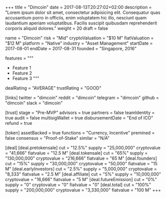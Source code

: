 +++
title = "Dimcoin"
date = 2017-08-13T20:27:02+02:00
description = "Lorem ipsum dolor sit amet, consectetur adipisicing elit. Consequatur quas accusantium porro in officiis, enim voluptatem hic illo, nesciunt quam laudantium aperiam voluptatibus. Facilis suscipit quibusdam reprehenderit corporis aliquid dolores."
weight = 20
draft = false

name = "Dimcoin"
risk = "Mid"
cryptoValuation = "$10 M"
fiatValuation = "$12 M"
platform = "Native"
industry = "Asset Management"
startDate = 2017-08-01
endDate = 2017-08-31
founded = "Singapore, 2016"

features = """
- Feature 1
- Feature 2
- Feature 3
"""

dealRating = "AVERAGE"
trustRating = "GOOD"

[links]
	twitter = "dimcoin"
	reddit = "dimcoin"
	telegram = "dimcoin"
	github = "dimcoin"
	slack = "dimcoin"

[trust]
	stage = "Pre-MVP"
	advisors = true
	partners = false
	teamIdentity = true
	audit = false
	multisigWallet = true
	disbursementDate = "End of ICO"
	refund = true

[token]
	assetBacked = true
	functions = "Currency, Incentive"
	premined = false
	consensus = "Proof-of-Stake"
	similar = "N/A"

[deal]
	[deal.pretokensale]
		cut = "12.5%"
		supply = "25,000,000"
		cryptovalue = "41,666"
		fiatvalue = "12.5 M"
	[deal.tokensale]
		cut = "65%"
		supply = "130,000,000"
		cryptovalue = "216,666"
		fiatvalue = "65 M"
	[deal.founders]
		cut = "15%"
		supply = "30,000,000"
		cryptovalue = "50,000"
		fiatvalue = "15 M"
	[deal.earlyInvestors]
		cut = "2.5%"
		supply = "5,000,000"
		cryptovalue = "8,333"
		fiatvalue = "2.5 M"
	[deal.affiliate]
		cut = "5%"
		supply = "10,000,000"
		cryptovalue = "16,666"
		fiatvalue = "5 M"
	[deal.futureEmission]
		cut = "0%"
		supply = "0"
		cryptovalue = "0"
		fiatvalue = "0"
	[deal.total]
		cut = "100%"
		supply = "200,000,000"
		cryptovalue = "3,330,000"
		fiatvalue = "100 M"
+++
